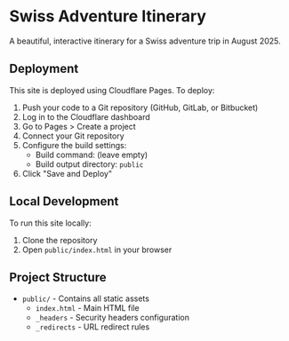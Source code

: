 # Swiss Adventure Itinerary

A beautiful, interactive itinerary for a Swiss adventure trip in August 2025.

## Deployment

This site is deployed using Cloudflare Pages. To deploy:

1. Push your code to a Git repository (GitHub, GitLab, or Bitbucket)
2. Log in to the Cloudflare dashboard
3. Go to Pages > Create a project
4. Connect your Git repository
5. Configure the build settings:
   - Build command: (leave empty)
   - Build output directory: `public`
6. Click "Save and Deploy"

## Local Development

To run this site locally:

1. Clone the repository
2. Open `public/index.html` in your browser

## Project Structure

- `public/` - Contains all static assets
  - `index.html` - Main HTML file
  - `_headers` - Security headers configuration
  - `_redirects` - URL redirect rules 

